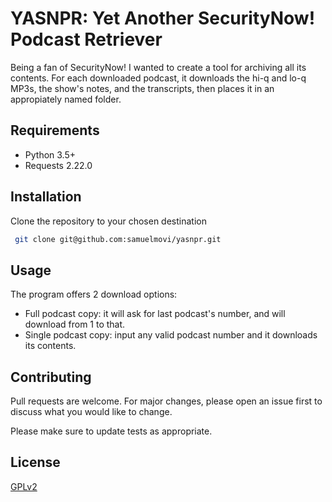 # YASNPR: Yet Another SecurityNow! Podcast Retriever
Being a fan of SecurityNow! I wanted to create a tool for archiving all its contents.
For each downloaded podcast, it downloads the hi-q and lo-q MP3s, the show's notes, and the transcripts, then places it in an appropiately named folder.

## Requirements
- Python 3.5+
- Requests 2.22.0

## Installation
Clone the repository to your chosen destination

```bash
 git clone git@github.com:samuelmovi/yasnpr.git
 ```

## Usage
The program offers 2 download options:

- Full podcast copy: it will ask for last podcast's number, and will download from 1 to that.
- Single podcast copy: input any valid podcast number and it downloads its contents.

## Contributing
Pull requests are welcome. For major changes, please open an issue first to discuss what you would like to change.

Please make sure to update tests as appropriate.

## License
[GPLv2](https://choosealicense.com/licenses/gpl-2.0/)
